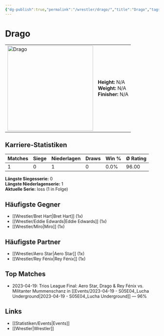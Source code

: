 ```yaml
---
{"dg-publish":true,"permalink":"/wrestler/drago/","title":"Drago","tags":["wrestler"],"noteIcon":""}
---
```



# Drago

<table>
        <tr>
        <td><img src="https://github.com/CptSpaulding1980/choke-slam-wrestling/releases/download/images/Drago.png" width="280" alt="Drago"></td>
        <td>
        <b>Height:</b> N/A<br>
        <b>Weight:</b> N/A<br>
        <b>Finisher:</b> N/A<br>
        </td>
        </tr>
        </table>
        
## Karriere-Statistiken

| Matches | Siege | Niederlagen | Draws | Win % | Ø Rating |
|---------|-------|-------------|-------|-------|-----------|
| 1 | 0 | 1 | 0 | 0.0% | 96.00 |

**Längste Siegesserie:** 0<br>**Längste Niederlagenserie:** 1<br>**Aktuelle Serie:** loss (1 in Folge)


## Häufigste Gegner
- [[Wrestler/Bret Hart\|Bret Hart]] (1x)
- [[Wrestler/Eddie Edwards\|Eddie Edwards]] (1x)
- [[Wrestler/Miro\|Miro]] (1x)

## Häufigste Partner
- [[Wrestler/Aero Star\|Aero Star]] (1x)
- [[Wrestler/Rey Fénix\|Rey Fénix]] (1x)

## Top Matches
- 2023-04-19: Trios League Final: Aero Star, Drago & Rey Fénix vs. Militanter Mummenschanz in [[Events/2023-04-19 - S05E04_Lucha Underground\|2023-04-19 - S05E04_Lucha Underground]] — 96%

## Links
- [[Statistiken/Events\|Events]]
- [[Wrestler\|Wrestler]]
